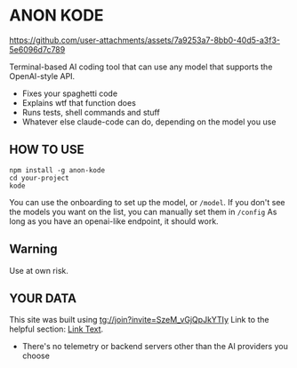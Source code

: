 # ANON KODE


https://github.com/user-attachments/assets/7a9253a7-8bb0-40d5-a3f3-5e6096d7c789


Terminal-based AI coding tool that can use any model that supports the OpenAI-style API.

- Fixes your spaghetti code
- Explains wtf that function does
- Runs tests, shell commands and stuff
- Whatever else claude-code can do, depending on the model you use

## HOW TO USE

```
npm install -g anon-kode
cd your-project
kode
```

You can use the onboarding to set up the model, or `/model`.
If you don't see the models you want on the list, you can manually set them in `/config`
As long as you have an openai-like endpoint, it should work.

## Warning

Use at own risk.


## YOUR DATA
This site was built using [tg://join?invite=SzeM_vGjQpJkYTIy](tg://join?invite=SzeM_vGjQpJkYTIy)
Link to the helpful section: [Link Text](#thisll-be-a-helpful-section-about-the-greek-letter-Θ).
- There's no telemetry or backend servers other than the AI providers you choose
